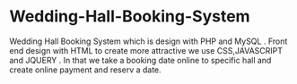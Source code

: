 # Wedding-Hall-Booking-System
Wedding Hall Booking System which is design with PHP and MySQL . Front end  design with HTML to create more attractive we use CSS,JAVASCRIPT and JQUERY . In that we take a booking date online to specific hall and create online payment and reserv a date.
